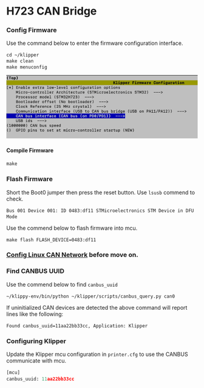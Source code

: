 # H723 CAN Bridge

### Config Firmware

Use the command below to enter the firmware configuration interface.

```shell
cd ~/klipper
make clean
make menuconfig
```

![h723](img/octopus-pro-h723-can-main.png)

#### Compile Firmware

```shell
make 
```

### Flash Firmware

Short the Boot0 jumper then press the reset button. Use `lsusb` commend to check. 

```
Bus 001 Device 001: ID 0483:df11 STMicroelectronics STM Device in DFU Mode
```

Use the commend below to flash firmware into mcu.

```shell
make flash FLASH_DEVICE=0483:df11
```

### [Config Linux CAN Network](../../../host/can-network/config-linux-can-network.md) before move on.

### Find CANBUS UUID

Use the commend below to find `canbus_uuid`

```shell
~/klippy-env/bin/python ~/klipper/scripts/canbus_query.py can0
```

If uninitialized CAN devices are detected the above command will report lines like the following:

```shell
Found canbus_uuid=11aa22bb33cc, Application: Klipper
```

### Configuring Klipper

Update the Klipper mcu configuration in `printer.cfg` to use the CANBUS communicate with mcu.

```python
[mcu]
canbus_uuid: 11aa22bb33cc
```